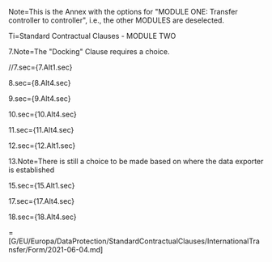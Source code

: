 Note=This is the Annex with the options for "MODULE ONE: Transfer controller to controller", i.e., the other MODULES are deselected.

Ti=Standard Contractual Clauses - MODULE TWO

7.Note=The "Docking" Clause requires a choice. 

//7.sec={7.Alt1.sec}

8.sec={8.Alt4.sec}

9.sec={9.Alt4.sec}

10.sec={10.Alt4.sec}

11.sec={11.Alt4.sec}

12.sec={12.Alt1.sec}

13.Note=There is still a choice to be made based on where the data exporter is established

15.sec={15.Alt1.sec}

17.sec={17.Alt4.sec}

18.sec={18.Alt4.sec}

=[G/EU/Europa/DataProtection/StandardContractualClauses/InternationalTransfer/Form/2021-06-04.md]
